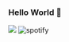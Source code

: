### Hello World 👋

<!--


Here are some ideas to get you started:

- 🔭 I’m currently working on ...
- 🌱 I’m currently learning ...
- 👯 I’m looking to collaborate on ...
- 🤔 I’m looking for help with ...
- 💬 Ask me about ...
- 📫 How to reach me: ...
- 😄 Pronouns: ...
- ⚡ Fun fact: ...
-->


<img src="https://github-readme-stats.milmike.vercel.app/api?username=millsoft&show_icons=true&hide_border=true">

<!--START_SECTION:waka-->
<!--END_SECTION:waka-->


<img src="https://novatorem-nine.vercel.app/api/spotify-playing" alt="spotify">
